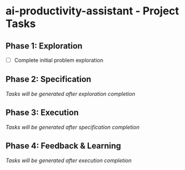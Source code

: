 # ai-productivity-assistant - Project Tasks

## Phase 1: Exploration
- [ ] Complete initial problem exploration

## Phase 2: Specification
*Tasks will be generated after exploration completion*

## Phase 3: Execution
*Tasks will be generated after specification completion*

## Phase 4: Feedback & Learning
*Tasks will be generated after execution completion*
